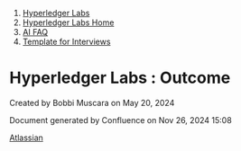 1. [Hyperledger Labs](index.html)
2. [Hyperledger Labs Home](Hyperledger-Labs-Home_20283400.html)
3. [AI FAQ](AI-FAQ_20290949.html)
4. [Template for Interviews](Template-for-Interviews_20291185.html)

# Hyperledger Labs : Outcome

Created by Bobbi Muscara on May 20, 2024

Document generated by Confluence on Nov 26, 2024 15:08

[Atlassian](http://www.atlassian.com/)
